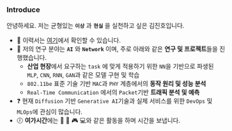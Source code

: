 ### Introduce
안녕하세요. 저는 균형있는 **```이상```** 과 **```현실```** 을 실천하고 싶은 김진호입니다. 

* :pencil: 이력서는 [여기](https://violet0929.github.io)에서 확인할 수 있습니다.
* 📖 저의 연구 분야는 **```AI```** 와 **```Network```** 이며, 주로 아래와 같은 **연구 및 프로젝트**들을 진행했습니다. 
  - **산업 현장**에서 요구하는 ```task``` 에 맞게 적용하기 위한 ```NN```을 기반으로 파생된 ```MLP```, ```CNN```, ```RNN```, ```GAN```과 같은 모델 구현 및 학습
  - ```802.11be``` 표준 기술 기반 ```MAC```과 ```PHY``` 계층에서의 **동작 원리 및 성능 분석**
  - ```Real-Time Communication``` 에서의 ```Packet```기반 **트래픽 분석 및 예측**
* :question: 현재 ```Diffusion``` 기반 ```Generative AI```기술과 실제 서비스를 위한 ```DevOps``` 및 ```MLOps```에 관심이 많습니다.
* :clock7: **여가시간**에는 :musical_note: :walking: :video_game: :computer:와 같은 활동을 하며 시간을 보냅니다.

